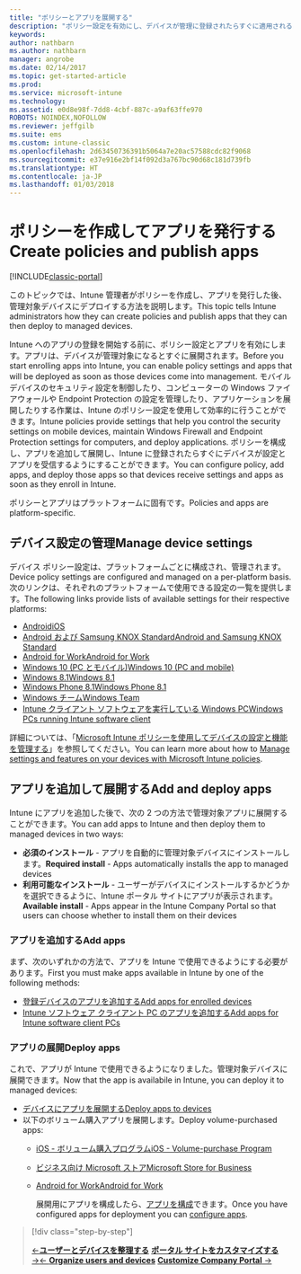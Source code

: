 ```yaml
---
title: "ポリシーとアプリを展開する"
description: "ポリシー設定を有効にし、デバイスが管理に登録されたらすぐに適用されるアプリを展開することができます。"
keywords: 
author: nathbarn
ms.author: nathbarn
manager: angrobe
ms.date: 02/14/2017
ms.topic: get-started-article
ms.prod: 
ms.service: microsoft-intune
ms.technology: 
ms.assetid: e0d8e98f-7dd8-4cbf-887c-a9af63ffe970
ROBOTS: NOINDEX,NOFOLLOW
ms.reviewer: jeffgilb
ms.suite: ems
ms.custom: intune-classic
ms.openlocfilehash: 2d63450736391b5064a7e20ac57588cdc82f9068
ms.sourcegitcommit: e37e916e2bf14f092d3a767bc90d68c181d739fb
ms.translationtype: HT
ms.contentlocale: ja-JP
ms.lasthandoff: 01/03/2018
---
```

# <a name="create-policies-and-publish-apps"></a><span data-ttu-id="44cca-103">ポリシーを作成してアプリを発行する</span><span class="sxs-lookup"><span data-stu-id="44cca-103">Create policies and publish apps</span></span>

[!INCLUDE[classic-portal](../includes/classic-portal.md)]

<span data-ttu-id="44cca-104">このトピックでは、Intune 管理者がポリシーを作成し、アプリを発行した後、管理対象デバイスにデプロイする方法を説明します。</span><span class="sxs-lookup"><span data-stu-id="44cca-104">This topic tells Intune administrators how they can create policies and publish apps that they can then deploy to managed devices.</span></span>

<span data-ttu-id="44cca-105">Intune へのアプリの登録を開始する前に、ポリシー設定とアプリを有効にします。アプリは、デバイスが管理対象になるとすぐに展開されます。</span><span class="sxs-lookup"><span data-stu-id="44cca-105">Before you start enrolling apps into Intune, you can enable policy settings and apps that will be deployed as soon as those devices come into management.</span></span> <span data-ttu-id="44cca-106">モバイル デバイスのセキュリティ設定を制御したり、コンピューターの Windows ファイアウォールや Endpoint Protection の設定を管理したり、アプリケーションを展開したりする作業は、Intune のポリシー設定を使用して効率的に行うことができます。</span><span class="sxs-lookup"><span data-stu-id="44cca-106">Intune policies provide settings that help you control the security settings on mobile devices, maintain Windows Firewall and Endpoint Protection settings for computers, and deploy applications.</span></span> <span data-ttu-id="44cca-107">ポリシーを構成し、アプリを追加して展開し、Intune に登録されたらすぐにデバイスが設定とアプリを受信するようにすることができます。</span><span class="sxs-lookup"><span data-stu-id="44cca-107">You can configure policy, add apps, and deploy those apps so that devices receive settings and apps as soon as they enroll in Intune.</span></span>

<span data-ttu-id="44cca-108">ポリシーとアプリはプラットフォームに固有です。</span><span class="sxs-lookup"><span data-stu-id="44cca-108">Policies and apps are platform-specific.</span></span>

## <a name="manage-device-settings"></a><span data-ttu-id="44cca-109">デバイス設定の管理</span><span class="sxs-lookup"><span data-stu-id="44cca-109">Manage device settings</span></span>

 <span data-ttu-id="44cca-110">デバイス ポリシー設定は、プラットフォームごとに構成され、管理されます。</span><span class="sxs-lookup"><span data-stu-id="44cca-110">Device policy settings are configured and managed on a per-platform basis.</span></span> <span data-ttu-id="44cca-111">次のリンクは、それぞれのプラットフォームで使用できる設定の一覧を提供します。</span><span class="sxs-lookup"><span data-stu-id="44cca-111">The following links provide lists of available settings for their respective platforms:</span></span>

- [<span data-ttu-id="44cca-112">Android</span><span class="sxs-lookup"><span data-stu-id="44cca-112">iOS</span></span>](/intune-classic/deploy-use/ios-policy-settings-in-microsoft-intune)
- [<span data-ttu-id="44cca-113">Android および Samsung KNOX Standard</span><span class="sxs-lookup"><span data-stu-id="44cca-113">Android and Samsung KNOX Standard</span></span>](/intune-classic/deploy-use/android-policy-settings-in-microsoft-intune)
- [<span data-ttu-id="44cca-114">Android for Work</span><span class="sxs-lookup"><span data-stu-id="44cca-114">Android for Work</span></span>](/intune-classic/deploy-use/android-for-work-policy-settings-in-microsoft-intune)
- [<span data-ttu-id="44cca-115">Windows 10 (PC とモバイル)</span><span class="sxs-lookup"><span data-stu-id="44cca-115">Windows 10  (PC and mobile)</span></span>](/intune-classic/deploy-use/windows-10-policy-settings-in-microsoft-intune)
- [<span data-ttu-id="44cca-116">Windows 8.1</span><span class="sxs-lookup"><span data-stu-id="44cca-116">Windows 8.1</span></span>](/intune-classic/deploy-use/windows-configuration-policy-settings-in-microsoft-intune)
- [<span data-ttu-id="44cca-117">Windows Phone 8.1</span><span class="sxs-lookup"><span data-stu-id="44cca-117">Windows Phone 8.1</span></span>](/intune-classic/deploy-use/windows-phone-8-1-policy-settings-in-microsoft-intune)
- [<span data-ttu-id="44cca-118">Windows チーム</span><span class="sxs-lookup"><span data-stu-id="44cca-118">Windows Team</span></span>](/intune-classic/deploy-use/windows-team-configuration-policy-settings-in-microsoft-intune)
- [<span data-ttu-id="44cca-119">Intune クライアント ソフトウェアを実行している Windows PC</span><span class="sxs-lookup"><span data-stu-id="44cca-119">Windows PCs running Intune software client</span></span>](/intune-classic/deploy-use/policies-to-protect-windows-pcs-in-microsoft-intune)

<span data-ttu-id="44cca-120">詳細については、「[Microsoft Intune ポリシーを使用してデバイスの設定と機能を管理する](/intune-classic/deploy-use/manage-settings-and-features-on-your-devices-with-microsoft-intune-policies)」を参照してください。</span><span class="sxs-lookup"><span data-stu-id="44cca-120">You can learn more about how to [Manage settings and features on your devices with Microsoft Intune policies](/intune-classic/deploy-use/manage-settings-and-features-on-your-devices-with-microsoft-intune-policies).</span></span>

## <a name="add-and-deploy-apps"></a><span data-ttu-id="44cca-121">アプリを追加して展開する</span><span class="sxs-lookup"><span data-stu-id="44cca-121">Add and deploy apps</span></span>

<span data-ttu-id="44cca-122">Intune にアプリを追加した後で、次の 2 つの方法で管理対象アプリに展開することができます。</span><span class="sxs-lookup"><span data-stu-id="44cca-122">You can add apps to Intune and then deploy them to managed devices in two ways:</span></span>
- <span data-ttu-id="44cca-123">**必須のインストール** - アプリを自動的に管理対象デバイスにインストールします。</span><span class="sxs-lookup"><span data-stu-id="44cca-123">**Required install** - Apps automatically installs the app to managed devices</span></span>
- <span data-ttu-id="44cca-124">**利用可能なインストール** - ユーザーがデバイスにインストールするかどうかを選択できるように、Intune ポータル サイトにアプリが表示されます。</span><span class="sxs-lookup"><span data-stu-id="44cca-124">**Available install** - Apps appear in the Intune Company Portal so that users can choose whether to install them on their devices</span></span>

### <a name="add-apps"></a><span data-ttu-id="44cca-125">アプリを追加する</span><span class="sxs-lookup"><span data-stu-id="44cca-125">Add apps</span></span>

<span data-ttu-id="44cca-126">まず、次のいずれかの方法で、アプリを Intune で使用できるようにする必要があります。</span><span class="sxs-lookup"><span data-stu-id="44cca-126">First you must make apps available in Intune by one of the following methods:</span></span>
- [<span data-ttu-id="44cca-127">登録デバイスのアプリを追加する</span><span class="sxs-lookup"><span data-stu-id="44cca-127">Add apps for enrolled devices</span></span>](/intune-classic/deploy-use/add-apps-for-mobile-devices-in-microsoft-intune)
- [<span data-ttu-id="44cca-128">Intune ソフトウェア クライアント PC のアプリを追加する</span><span class="sxs-lookup"><span data-stu-id="44cca-128">Add apps for Intune software client PCs</span></span>](/intune-classic/deploy-use/add-apps-for-windows-pcs-in-microsoft-intune)

### <a name="deploy-apps"></a><span data-ttu-id="44cca-129">アプリの展開</span><span class="sxs-lookup"><span data-stu-id="44cca-129">Deploy apps</span></span>

<span data-ttu-id="44cca-130">これで、アプリが Intune で使用できるようになりました。管理対象デバイスに展開できます。</span><span class="sxs-lookup"><span data-stu-id="44cca-130">Now that the app is availabile in Intune, you can deploy it to managed devices:</span></span>
- [<span data-ttu-id="44cca-131">デバイスにアプリを展開する</span><span class="sxs-lookup"><span data-stu-id="44cca-131">Deploy apps to devices</span></span>](/intune-classic/deploy-use/deploy-use/deploy-apps-in-microsoft-intune)
- <span data-ttu-id="44cca-132">以下のボリューム購入アプリを展開します。</span><span class="sxs-lookup"><span data-stu-id="44cca-132">Deploy volume-purchased apps:</span></span>
  - [<span data-ttu-id="44cca-133">iOS - ボリューム購入プログラム</span><span class="sxs-lookup"><span data-stu-id="44cca-133">iOS - Volume-purchase Program</span></span>](/intune-classic/deploy-use/manage-ios-apps-you-purchased-through-a-volume-purchase-program-with-microsoft-intune)
  - [<span data-ttu-id="44cca-134">ビジネス向け Microsoft ストア</span><span class="sxs-lookup"><span data-stu-id="44cca-134">Microsoft Store for Business</span></span>](/intune-classic/deploy-use/manage-apps-you-purchased-from-the-windows-store-for-business-with-microsoft-intune)
  - [<span data-ttu-id="44cca-135">Android for Work</span><span class="sxs-lookup"><span data-stu-id="44cca-135">Android for Work</span></span>](/intune-classic/deploy-use/android-for-work-apps)

    <span data-ttu-id="44cca-136">展開用にアプリを構成したら、[アプリを構成](/intune-classic/deploy-use/monitor-apps-in-microsoft-intune)できます。</span><span class="sxs-lookup"><span data-stu-id="44cca-136">Once you have configured apps for deployment you can [configure apps](/intune-classic/deploy-use/monitor-apps-in-microsoft-intune).</span></span>

> [!div class="step-by-step"]
> 
> <span data-ttu-id="44cca-137">[&larr;**ユーザーとデバイスを整理する**](.\start-with-a-paid-subscription-to-microsoft-intune-step-5.md)       [**ポータル サイトをカスタマイズする** &rarr;](/intune/company-portal-customize)</span><span class="sxs-lookup"><span data-stu-id="44cca-137">[&larr; **Organize users and devices**](.\start-with-a-paid-subscription-to-microsoft-intune-step-5.md)       [**Customize Company Portal** &rarr;](/intune/company-portal-customize)</span></span>  
